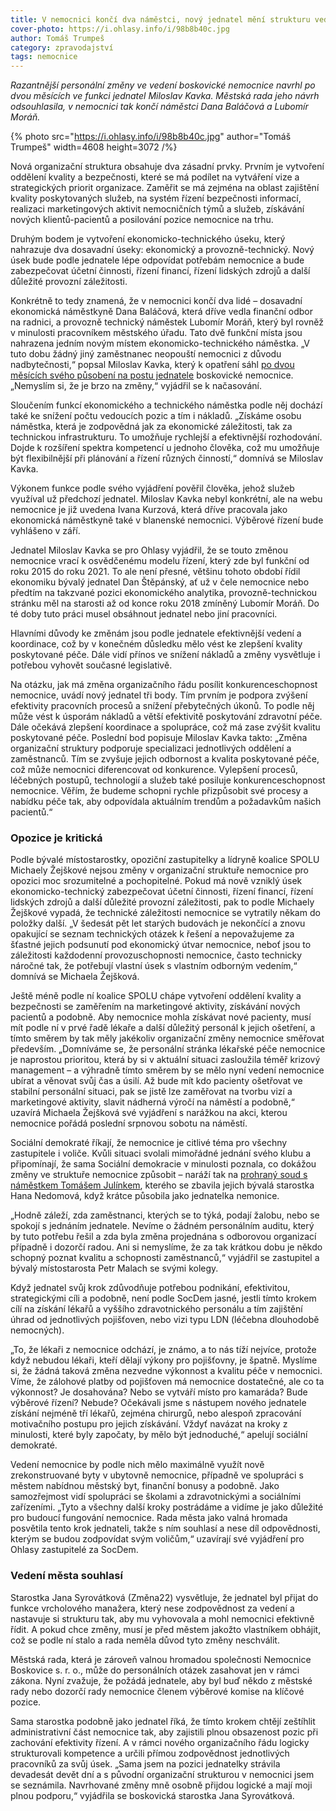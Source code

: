 ```yaml
---
title: V nemocnici končí dva náměstci, nový jednatel mění strukturu vedení. Opozici se to nelíbí
cover-photo: https://i.ohlasy.info/i/98b8b40c.jpg
author: Tomáš Trumpeš
category: zpravodajství
tags: nemocnice
---
```


*Razantnější personální změny ve vedení boskovické nemocnice navrhl po dvou měsících ve funkci jednatel Miloslav Kavka. Městská rada jeho návrh odsouhlasila, v nemocnici tak končí náměstci Dana Baláčová a Lubomír Moráň.*

{% photo src="https://i.ohlasy.info/i/98b8b40c.jpg" author="Tomáš Trumpeš" width=4608 height=3072 /%}

Nová organizační struktura obsahuje dva zásadní prvky. Prvním je vytvoření oddělení kvality a bezpečnosti, které se má podílet na vytváření vize a strategických priorit organizace. Zaměřit se má zejména na oblast zajištění kvality poskytovaných služeb, na systém řízení bezpečnosti informací, realizaci marketingových aktivit nemocničních týmů a služeb, získávání nových klientů-pacientů a posilování pozice nemocnice na trhu.

Druhým bodem je vytvoření ekonomicko-technického úseku, který nahrazuje dva dosavadní úseky: ekonomický a provozně-technický. Nový úsek bude podle jednatele lépe odpovídat potřebám nemocnice a bude zabezpečovat účetní činnosti, řízení financí, řízení lidských zdrojů a další důležité provozní záležitosti.

Konkrétně to tedy znamená, že v nemocnici končí dva lidé – dosavadní ekonomická náměstkyně Dana Baláčová, která dříve vedla finanční odbor na radnici, a provozně technický náměstek Lubomír Moráň, který byl rovněž v minulosti pracovníkem městského úřadu. Tato dvě funkční místa jsou nahrazena jedním novým místem ekonomicko-technického náměstka. „V tuto dobu žádný jiný zaměstnanec neopouští nemocnici z důvodu nadbytečnosti,“ popsal Miloslav Kavka, který k opatření sáhl [po dvou měsících svého působení na postu jednatele](https://ohlasy.info/clanky/2023/05/kavka.html) boskovické nemocnice. „Nemyslím si, že je brzo na změny,“ vyjádřil se k načasování.

Sloučením funkcí ekonomického a technického náměstka podle něj dochází také ke snížení počtu vedoucích pozic a tím i nákladů. „Získáme osobu náměstka, která je zodpovědná jak za ekonomické záležitosti, tak za technickou infrastrukturu. To umožňuje rychlejší a efektivnější rozhodování. Dojde k rozšíření spektra kompetencí u jednoho člověka, což mu umožňuje být flexibilnější při plánování a řízení různých činností,“ domnívá se Miloslav Kavka.

Výkonem funkce podle svého vyjádření pověřil člověka, jehož služeb využíval už předchozí jednatel. Miloslav Kavka nebyl konkrétní, ale na webu nemocnice je již uvedena Ivana Kurzová, která dříve pracovala jako ekonomická náměstkyně také v blanenské nemocnici. Výběrové řízení bude vyhlášeno v září.

Jednatel Miloslav Kavka se pro Ohlasy vyjádřil, že se touto změnou nemocnice vrací k osvědčenému modelu řízení, který zde byl funkční od roku 2015 do roku 2021. To ale není přesné, většinu tohoto období řídil ekonomiku bývalý jednatel Dan Štěpánský, ať už v čele nemocnice nebo předtím na takzvané pozici ekonomického analytika, provozně-technickou stránku měl na starosti až od konce roku 2018 zmíněný Lubomír Moráň. Do té doby tuto práci musel obsáhnout jednatel nebo jiní pracovníci.

Hlavními důvody ke změnám jsou podle jednatele efektivnější vedení a koordinace, což by v konečném důsledku mělo vést ke zlepšení kvality poskytované péče. Dále vidí přínos ve snížení nákladů a změny vysvětluje i potřebou vyhovět současné legislativě.

Na otázku, jak má změna organizačního řádu posílit konkurenceschopnost nemocnice, uvádí nový jednatel tři body. Tím prvním je podpora zvýšení efektivity pracovních procesů a snížení přebytečných úkonů. To podle něj může vést k úsporám nákladů a větší efektivitě poskytování zdravotní péče. Dále očekává zlepšení koordinace a spolupráce, což má zase zvýšit kvalitu poskytované péče. Poslední bod popisuje Miloslav Kavka takto: „Změna organizační struktury podporuje specializaci jednotlivých oddělení a zaměstnanců. Tím se zvyšuje jejich odbornost a kvalita poskytované péče, což může nemocnici diferencovat od konkurence. Vylepšení procesů, léčebných postupů, technologií a služeb také posiluje konkurenceschopnost nemocnice. Věřím, že budeme schopni rychle přizpůsobit své procesy a nabídku péče tak, aby odpovídala aktuálním trendům a požadavkům našich pacientů.“

### Opozice je kritická

Podle bývalé místostarostky, opoziční zastupitelky a lídryně koalice SPOLU Michaely Žejškové nejsou změny v organizační struktuře nemocnice pro opozici moc srozumitelné a pochopitelné. Pokud má nově vzniklý úsek ekonomicko-technický zabezpečovat účetní činnosti, řízení financí, řízení lidských zdrojů a další důležité provozní záležitosti, pak to podle Michaely Žejškové vypadá, že technické záležitosti nemocnice se vytratily někam do položky další. „V šedesát pět let starých budovách je nekončící a znovu opakující se seznam technických otázek k řešení a nepovažujeme za šťastné jejich podsunutí pod ekonomický útvar nemocnice, neboť jsou to záležitosti každodenní provozuschopnosti nemocnice, často technicky náročné tak, že potřebují vlastní úsek s vlastním odborným vedením,“ domnívá se Michaela Žejšková.

Ještě méně podle ní koalice SPOLU chápe vytvoření oddělení kvality a bezpečnosti se zaměřením na marketingové aktivity, získávání nových pacientů a podobně. Aby nemocnice mohla získávat nové pacienty, musí mít podle ní v prvé řadě lékaře a další důležitý personál k jejich ošetření, a tímto směrem by tak měly jakékoliv organizační změny nemocnice směřovat především. „Domníváme se, že personální stránka lékařské péče nemocnice je naprostou prioritou, která by si v aktuální situaci zasloužila téměř krizový management – a výhradně tímto směrem by se mělo nyní vedení nemocnice ubírat a věnovat svůj čas a úsilí. Až bude mít kdo pacienty ošetřovat ve stabilní personální situaci, pak se jistě lze zaměřovat na tvorbu vizí a marketingové aktivity, slavit nádherná výročí na náměstí a podobně,“ uzavírá Michaela Žejšková své vyjádření s narážkou na akci, kterou nemocnice pořádá poslední srpnovou sobotu na náměstí.

Sociální demokraté říkají, že nemocnice je citlivé téma pro všechny zastupitele i voliče. Kvůli situaci svolali mimořádné jednání svého klubu a připomínají, že sama Sociální demokracie v minulosti poznala, co dokážou změny ve struktuře nemocnice způsobit – naráží tak na [prohraný soud s náměstkem Tomášem Julínkem](https://ohlasy.info/clanky/2017/08/julinek-vyhozen-nepravem.html), kterého se zbavila jejich bývalá starostka Hana Nedomová, když krátce působila jako jednatelka nemonice.

„Hodně záleží, zda zaměstnanci, kterých se to týká, podají žalobu, nebo se spokojí s jednáním jednatele. Nevíme o žádném personálním auditu, který by tuto potřebu řešil a zda byla změna projednána s odborovou organizací případně i dozorčí radou. Ani si nemyslíme, že za tak krátkou dobu je někdo schopný poznat kvalitu a schopnosti zaměstnanců,“ vyjádřil se zastupitel a bývalý místostarosta Petr Malach se svými kolegy.

Když jednatel svůj krok zdůvodňuje potřebou podnikání, efektivitou, strategickými cíli a podobně, není podle SocDem jasné, jestli tímto krokem cílí na získání lékařů a vyššího zdravotnického personálu a tím zajištění úhrad od jednotlivých pojišťoven, nebo vizi typu LDN (léčebna dlouhodobě nemocných).

„To, že lékaři z nemocnice odchází, je známo, a to nás tíží nejvíce, protože když nebudou lékaři, kteří dělají výkony pro pojišťovny, je špatně. Myslíme si, že žádná taková změna nezvedne výkonnost a kvalitu péče v nemocnici. Víme, že zálohové platby od pojišťoven má nemocnice dostatečné, ale co ta výkonnost? Je dosahována? Nebo se vytváří místo pro kamaráda? Bude výběrové řízení? Nebude? Očekávali jsme s nástupem nového jednatele získání nejméně tří lékařů, zejména chirurgů, nebo alespoň zpracování motivačního postupu pro jejich získávání. Vždyť navázat na kroky z minulosti, které byly započaty, by mělo být jednoduché,“ apelují sociální demokraté.

Vedení nemocnice by podle nich mělo maximálně využít nově zrekonstruované byty v ubytovně nemocnice, případně ve spolupráci s městem nabídnou městský byt, finanční bonusy a podobně. Jako samozřejmost vidí spolupráci se školami a zdravotnickými a sociálními zařízeními. „Tyto a všechny další kroky postrádáme a vidíme je jako důležité pro budoucí fungování nemocnice. Rada města jako valná hromada posvětila tento krok jednateli, takže s ním souhlasí a nese díl odpovědnosti, kterým se budou zodpovídat svým voličům,“ uzavírají své vyjádření pro Ohlasy zastupitelé za SocDem.

### Vedení města souhlasí

Starostka Jana Syrovátková (Změna22) vysvětluje, že jednatel byl přijat do funkce vrcholového manažera, který nese zodpovědnost za vedení a nastavuje si strukturu tak, aby mu vyhovovala a mohl nemocnici efektivně řídit. A pokud chce změny, musí je před městem jakožto vlastníkem obhájit, což se podle ní stalo a rada neměla důvod tyto změny neschválit.

Městská rada, která je zároveň valnou hromadou společnosti Nemocnice Boskovice s. r. o., může do personálních otázek zasahovat jen v rámci zákona. Nyní zvažuje, že požádá jednatele, aby byl buď někdo z městské rady nebo dozorčí rady nemocnice členem výběrové komise na klíčové pozice.

Sama starostka podobně jako jednatel říká, že tímto krokem chtějí zeštíhlit administrativní část nemocnice tak, aby zajistili plnou obsazenost pozic při zachování efektivity řízení. A v rámci nového organizačního řádu logicky strukturovali kompetence a určili přímou zodpovědnost jednotlivých pracovníků za svůj úsek. „Sama jsem na pozici jednatelky strávila devadesát devět dní a s původní organizační strukturou v nemocnici jsem se seznámila. Navrhované změny mně osobně přijdou logické a mají moji plnou podporu,“ vyjádřila se boskovická starostka Jana Syrovátková.
